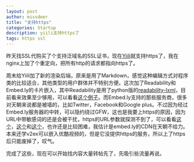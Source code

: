 ```yaml
---
layout: post
author: missdeer
title: "支持https"
categories: Startup
description: yiili支持https了
tags: https ssl 
---
```

昨天找SSL代购买了个支持泛域名的SSL证书，现在[Yiili](https://yii.li)就支持https了，我在nginx上加了个重定向，把所有http的请求都指向https了。

周末给Yiili加了新的渲染后端，原来是用了Markdown，感觉这种编辑方式对程序类的比较适合，其他类型的用户群体并不特别方便。这次加了Readability和Embed.ly的卡片嵌入，其中Readability是用了python版的[readability-lxml](https://github.com/buriy/python-readability)，目前看来效果至少够用，可以看看[这个例子](https://dev.yii.li/post/8)。而Embed.ly支持的那些服务商，很多对天朝来说都是被墙的，比如Twitter，Facebook和Google plus。不过因为经过Embed.ly服务器的中转，可以隐约绕过GFW，这也是我要上https的原因，因为URL中带敏感词的还是会被干扰，https的URL参数就探测不到了，可以看看[这个](https://dev.yii.li/post/9)，[这个](https://dev.yii.li/post/11)和[这个](https://dev.yii.li/post/10)，也许还是比较困难，我估计是embed.ly的CDN在天朝不给力。本来还学v2ex可以嵌入优酷视频的，但是它没提供https的服务，所以上了https后只能废掉了，叹气。

完成了这些，现在可以开始找内容大量转帖先了，先吸引些流量再说。
